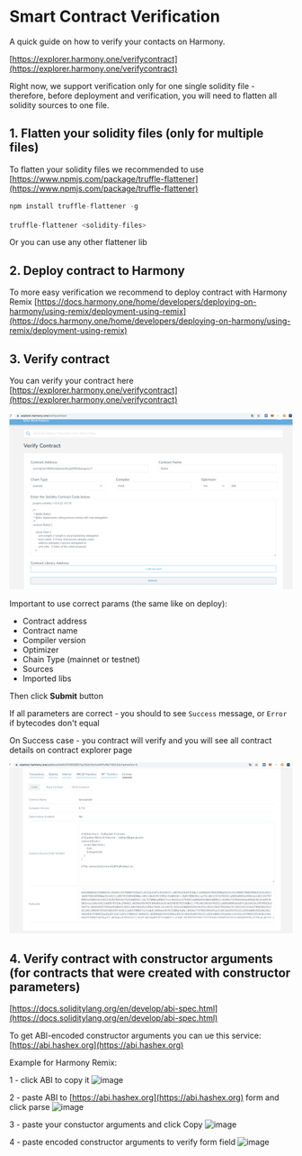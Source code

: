 # Smart Contract Verification

A quick guide on how to verify your contacts on Harmony.

[https://explorer.harmony.one/verifycontract](https://explorer.harmony.one/verifycontract)

Right now, we support verification only for one single solidity file - therefore, before deployment and verification, you will need to flatten all solidity sources to one file.

## 1. Flatten your solidity files \(only for multiple files\)

To flatten your solidity files we recommended to use [https://www.npmjs.com/package/truffle-flattener](https://www.npmjs.com/package/truffle-flattener)

```jsx
npm install truffle-flattener -g

truffle-flattener <solidity-files>
```

Or you can use any other flattener lib

## 2. Deploy contract to Harmony

To more easy verification we recommend to deploy contract with Harmony Remix [https://docs.harmony.one/home/developers/deploying-on-harmony/using-remix/deployment-using-remix](https://docs.harmony.one/home/developers/deploying-on-harmony/using-remix/deployment-using-remix)

## 3. Verify contract

You can verify your contract here [https://explorer.harmony.one/verifycontract](https://explorer.harmony.one/verifycontract)

![](../../.gitbook/assets/verify_contract%20%282%29%20%284%29%20%285%29%20%282%29%20%281%29%20%285%29.png)

Important to use correct params \(the same like on deploy\):

* Contract address
* Contract name
* Compiler version
* Optimizer
* Chain Type \(mainnet or testnet\)
* Sources
* Imported libs

Then click **Submit** button

If all parameters are correct - you should to see `Success` message, or `Error` if bytecodes don't equal

On Success case - you contract will verify and you will see all contract details on contract explorer page

![](../../.gitbook/assets/untitled-1%20%282%29%20%284%29%20%285%29%20%285%29%20%283%29%20%283%29.png)

## 4. Verify contract with constructor arguments \(for contracts that were created with constructor parameters\)

[https://docs.soliditylang.org/en/develop/abi-spec.html](https://docs.soliditylang.org/en/develop/abi-spec.html)

To get ABI-encoded constructor arguments you can ue this service: [https://abi.hashex.org](https://abi.hashex.org)

Example for Harmony Remix:

1 - click ABI to copy it ![image](https://user-images.githubusercontent.com/57394565/126634721-b3762b14-9e43-4313-b6f6-5e2c5126e1c2.png)

2 - paste ABI to [https://abi.hashex.org](https://abi.hashex.org) form and click parse ![image](https://user-images.githubusercontent.com/57394565/126634847-5f2917ef-ee72-41d6-b246-401b1b9b5b0d.png)

3 - paste your constuctor arguments and click Copy ![image](https://user-images.githubusercontent.com/57394565/126634955-2b458846-540e-4d56-94a1-ce9c26cf3a03.png)

4 - paste encoded constructor arguments to verify form field ![image](https://user-images.githubusercontent.com/57394565/126635142-570cd58e-0f44-4af6-98f3-0b9b8d6095d9.png)

